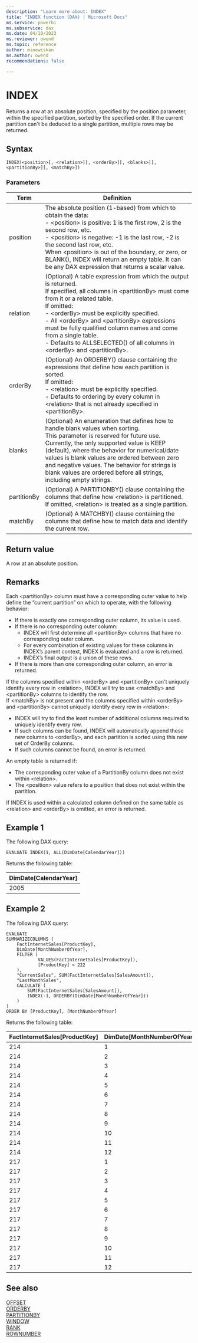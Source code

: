 ```yaml
---
description: "Learn more about: INDEX"
title: "INDEX function (DAX) | Microsoft Docs"
ms.service: powerbi 
ms.subservice: dax
ms.date: 04/10/2023
ms.reviewer: owend
ms.topic: reference
author: minewiskan
ms.author: owend 
recommendations: false

---
```


# INDEX

Returns a row at an absolute position, specified by the position parameter, within the specified partition, sorted by the specified order. If the current partition can't be deduced to a single partition, multiple rows may be returned.
  
## Syntax  
  
```dax
INDEX(<position>[, <relation>][, <orderBy>][, <blanks>][, <partitionBy>][, <matchBy>])
```
  
### Parameters  
  
|Term|Definition|  
|--------|--------------|  
|position|The absolute position (1-based) from which to obtain the data: </br> - \<position> is positive: 1 is the first row, 2 is the second row, etc. </br> -  \<position> is negative: -1 is the last row, -2 is the second last row, etc. </br> When \<position> is out of the boundary, or zero, or BLANK(), INDEX will return an empty table. It can be any DAX expression that returns a scalar value.|
|relation|(Optional) A table expression from which the output is returned. </br> If specified, all columns in \<partitionBy> must come from it or a related table.  </br> If omitted: </br> - \<orderBy> must be explicitly specified. </br> - All \<orderBy> and \<partitionBy> expressions must be fully qualified column names and come from a single table. </br> - Defaults to ALLSELECTED() of all columns in \<orderBy> and \<partitionBy>.
|orderBy|(Optional) An ORDERBY() clause containing the expressions that define how each partition is sorted. </br>If omitted: </br>- \<relation> must be explicitly specified. </br>- Defaults to ordering by every column in \<relation> that is not already specified in \<partitionBy>.|
|blanks|(Optional) An enumeration that defines how to handle blank values when sorting. </br>This parameter is reserved for future use. </br>Currently, the only supported value is KEEP (default), where the behavior for numerical/date values is blank values are ordered between zero and negative values. The behavior for strings is blank values are ordered before all strings, including empty strings.|
|partitionBy|(Optional) A PARTITIONBY() clause containing the columns that define how \<relation> is partitioned. </br> If omitted, \<relation> is treated as a single partition. |
|matchBy|(Optional) A MATCHBY() clause containing the columns that define how to match data and identify the current row. |  


## Return value

A row at an absolute position.
  
## Remarks

Each \<partitionBy> column must have a corresponding outer value to help define the “current partition” on which to operate, with the following behavior:

- If there is exactly one corresponding outer column, its value is used.
- If there is no corresponding outer column:
  - INDEX will first determine all \<partitionBy> columns that have no corresponding outer column.
  - For every combination of existing values for these columns in INDEX’s parent context, INDEX is evaluated and a row is returned.
  - INDEX’s final output is a union of these rows.
- If there is more than one corresponding outer column, an error is returned.

If the columns specified within \<orderBy> and \<partitionBy> can't uniquely identify every row in \<relation>, INDEX will try to use \<matchBy> and \<partitionBy> columns to identify the row.   
If \<matchBy> is not present and the columns specified within \<orderBy> and \<partitionBy> cannot uniquely identify every row in \<relation>:

- INDEX will try to find the least number of additional columns required to uniquely identify every row.
- If such columns can be found, INDEX will automatically append these new columns to \<orderBy>, and each partition is sorted using this new set of OrderBy columns.  
- If such columns cannot be found, an error is returned.

An empty table is returned if:

- The corresponding outer value of a PartitionBy column does not exist within \<relation>.
- The \<position> value refers to a position that does not exist within the partition.  

If INDEX is used within a calculated column defined on the same table as \<relation> and \<orderBy> is omitted, an error is returned.

## Example 1

The following DAX query:
  
```dax
EVALUATE INDEX(1, ALL(DimDate[CalendarYear]))
```

Returns the following table:

|DimDate[CalendarYear]  |
|---------|
|  2005   |

## Example 2

The following DAX query:

```dax
EVALUATE
SUMMARIZECOLUMNS (
    FactInternetSales[ProductKey],
    DimDate[MonthNumberOfYear],
    FILTER (
            VALUES(FactInternetSales[ProductKey]),
            [ProductKey] < 222
    ),
    "CurrentSales", SUM(FactInternetSales[SalesAmount]),
    "LastMonthSales",
    CALCULATE (
        SUM(FactInternetSales[SalesAmount]),
        INDEX(-1, ORDERBY(DimDate[MonthNumberOfYear]))
    )
)
ORDER BY [ProductKey], [MonthNumberOfYear]
```

Returns the following table:

|FactInternetSales[ProductKey]  |DimDate[MonthNumberOfYear]  |[CurrentSales] |[LastMonthSales]  |
|---------|---------|---------|---------|
|214     |    1     |   5423.45     |   8047.7      |
|214     |    2     |   4968.58     |   8047.7      |
|214     |    3     |   5598.4      |   8047.7      |
|214     |    4     |   5073.55     |   8047.7      |
|214     |    5     |   5248.5      |   8047.7      |
|214     |    6     |   7487.86     |   8047.7      |
|214     |    7     |   7382.89     |   8047.7      |
|214     |    8     |   6543.13     |   8047.7      |
|214     |    9     |   6788.06     |   8047.7      |
|214     |   10     |  6858.04      |   8047.7      |
|214     |   11     |  8607.54      |   8047.7      |
|214     |   12     |  8047.7       |   8047.7      |
|217     |   1      |  5353.47      |   7767.78     |
|217     |   2      |  4268.78      |   7767.78     |
|217     |   3      |  5773.35      |   7767.78     |
|217     |   4      |  5738.36      |   7767.78     |
|217     |   5      |  6158.24      |   7767.78     |
|217     |   6      |  6998         |   7767.78     |
|217     |   7      |  5563.41      |   7767.78     |
|217     |   8      |  5913.31      |   7767.78     |
|217     |   9      |  5913.31      |   7767.78     |
|217     |  10      |  6823.05      |   7767.78     |
|217     |  11      |  6683.09      |   7767.78     |
|217     |  12      |  7767.78      |   7767.78     |

## See also

[OFFSET](offset-function-dax.md)  
[ORDERBY](orderby-function-dax.md)  
[PARTITIONBY](partitionby-function-dax.md)  
[WINDOW](window-function-dax.md)  
[RANK](rank-function-dax.md)  
[ROWNUMBER](rownumber-function-dax.md)
